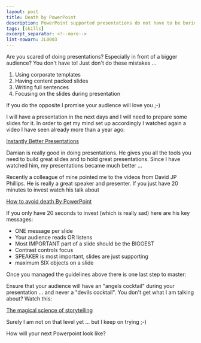 ```yaml
---
layout: post
title: Death by PowerPoint
description: PowerPoint supported presentations do not have to be boring. Slides do not need to be flooded with text. There is a better way of doing presentations - a much better way.
tags: [skills]
excerpt_separator: <!--more-->
lint-nowarn: JL0003
---
```


Are you scared of doing presentations? Especially in front of a bigger audience?
You don't have to! Just don't do these mistakes ...

1. Using corporate templates
2. Having content packed slides
3. Writing full sentences
4. Focusing on the slides during presentation

<!--more-->

If you do the opposite I promise your audience will love you ;-)

I will have a presentation in the next days and I will need to prepare some slides for it.
In order to get my mind set up accordingly I watched again a video I have seen already more than a year ago:

[Instantly Better Presentations](https://www.youtube.com/watch?v=W_i_DrWic88)

Damian is really good in doing presentations. He gives you all the tools you need to build great slides 
and to hold great presentations. Since I have watched him, my presentations became much better ...

Recently a colleague of mine pointed me to the videos from David JP Phillips. He is really a great speaker and presenter.
If you just have 20 minutes to invest watch his talk about

[How to avoid death By PowerPoint](https://www.youtube.com/watch?v=Iwpi1Lm6dFo)

If you only have 20 seconds to invest (which is really sad) here are his key messages:

- ONE message per slide
- Your audience reads OR listens
- Most IMPORTANT part of a slide should be the BIGGEST
- Contrast controls focus
- SPEAKER is most important, slides are just supporting
- maximum SIX objects on a slide

Once you managed the guidelines above there is one last step to master:

Ensure that your audience will have an "angels cocktail" during your presentation ... and never a "devils cocktail".
You don't get what I am talking about? Watch this:

[The magical science of storytelling](https://www.youtube.com/watch?v=Nj-hdQMa3uA)

Surely I am not on that level yet ... but I keep on trying ;-)


How will your next Powerpoint look like?



